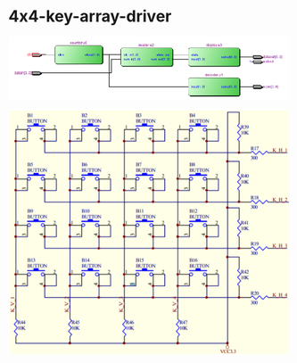 # 4x4-key-array-driver
![image](https://github.com/HengRuiZ/4x4-key-array-driver/blob/master/RTL.png)

![image](https://github.com/HengRuiZ/4x4-key-array-driver/blob/master/keyarray.png)
